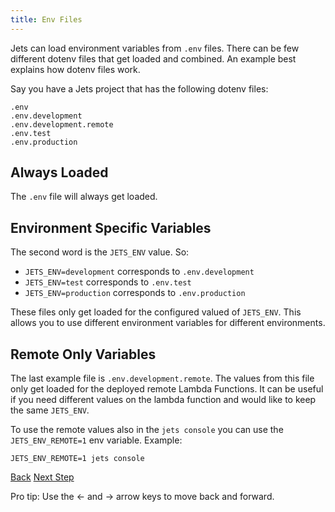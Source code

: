 ```yaml
---
title: Env Files
---
```


Jets can load environment variables from `.env` files. There can be few different dotenv files that get loaded and combined. An example best explains how dotenv files work.

Say you have a Jets project that has the following dotenv files:

    .env
    .env.development
    .env.development.remote
    .env.test
    .env.production

## Always Loaded

The `.env` file will always get loaded.

## Environment Specific Variables

The second word is the `JETS_ENV` value. So:

* `JETS_ENV=development` corresponds to `.env.development`
* `JETS_ENV=test` corresponds to `.env.test`
* `JETS_ENV=production` corresponds to `.env.production`

These files only get loaded for the configured valued of `JETS_ENV`. This allows you to use different environment variables for different environments.

## Remote Only Variables

The last example file is `.env.development.remote`.  The values from this file only get loaded for the deployed remote Lambda Functions. It can be useful if you need different values on the lambda function and would like to keep the same `JETS_ENV`.

To use the remote values also in the `jets console` you can use the `JETS_ENV_REMOTE=1` env variable. Example:

    JETS_ENV_REMOTE=1 jets console

<a id="prev" class="btn btn-basic" href="{% link _docs/prewarming.md %}">Back</a>
<a id="next" class="btn btn-primary" href="{% link _docs/env-extra.md %}">Next Step</a>
<p class="keyboard-tip">Pro tip: Use the <- and -> arrow keys to move back and forward.</p>
